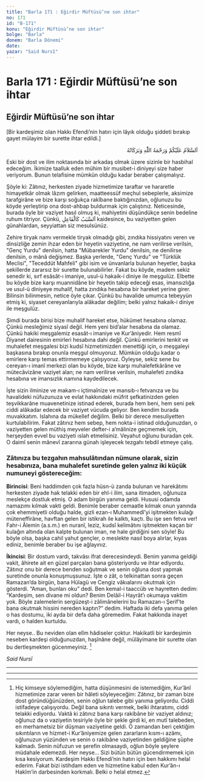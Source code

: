 ```yaml
---
title: "Barla 171 : Eğirdir Müftüsü’ne son ihtar"
no: 171
id: "B-171"
konu: "Eğirdir Müftüsü’ne son ihtar"
bolge: "Barla"
donem: "Barla Dönemi"
date: 
yazar: "Said Nursî"
---
```


# Barla 171 : Eğirdir Müftüsü’ne son ihtar

## Eğirdir Müftüsü’ne son ihtar

<p class="takdim">[Bir kardeşimiz olan Hakkı Efendi’nin hatırı için lâyık olduğu şiddeti bırakıp gayet mülayim bir surette ihtar edildi.]</p>

<p class="arabic" dir="rtl" title="Meal: “Allah’ın selâmı, rahmeti ve bereketleri, üzerinize olsun.”">اَلسَّلاَمُ عَلَيْكُمْ وَرَحْمَةُ اللّٰهِ وَبَرَكَاتُهُ</p>

Eski bir dost ve ilim noktasında bir arkadaş olmak üzere sizinle bir hasbihal edeceğim. İkimize taalluk eden mühim bir musibet-i diniyeyi size haber veriyorum. Bunun telafisine mümkün olduğu kadar beraber çalışmalıyız.

Şöyle ki: Zâtınız, herkesten ziyade hizmetimize taraftar ve hararetle himayetkâr olmak lâzım gelirken, maatteessüf meçhul sebeplerle, aksimize tarafgirâne ve bize karşı soğukça rakîbane baktığınızdan, oğlunuzu bu köyde yerleştirip ona dost-ahbap buldurmak için çalıştınız. Neticesinde, burada öyle bir vaziyet hasıl olmuş ki, mahiyetini düşündükçe senin bedeline ruhum titriyor. Çünkü, <span class="arabic" dir="rtl" title="Meal: “Bir şeye sebep olan, onu işleyen gibidir.”">اَلسَّبَبُ كَالْفَاعِلِ</span> kaidesince, bu vaziyetten gelen günahlardan, seyyiattan siz mesulsünüz.

Zehire tiryak namı vermekle tiryak olmadığı gibi, zındıka hissiyatını veren ve dinsizliğe zemin ihzar eden bir heyetin vaziyetine, ne nam verilirse verilsin, "Genç Yurdu" denilsin, hatta "Mübarekler Yurdu" denilsin, ne denilirse denilsin, o mânâ değişmez. Başka yerlerde, "Genç Yurdu" ve "Türklük Meclisi", "Teceddüt Mahfeli" gibi isim ve ünvanlarla bulunan heyetler, başka şekillerde zararsız bir surette bulunabilirler. Fakat bu köyde, madem sekiz senedir ki, sırf esâsât-ı imaniye, usul-ü hakaik-i diniye ile meşgulüz. Elbette bu köyde bize karşı muannidâne bir heyetin takip edeceği esas, imansızlığa ve usul-ü diniyeye muhalif, hatta zındıka hesabına bir hareket yerine girer. Bilinsin bilinmesin, netice öyle çıkar. Çünkü bu havalide umumca tebeyyün etmiş ki, siyaset cereyanlarıyla alâkadar değilim; belki yalnız hakaik-i diniye ile meşgulüz.

Şimdi burada birisi bize muhalif hareket etse, hükümet hesabına olamaz. Çünkü mesleğimiz siyasî değil. Hem yeni bid’alar hesabına da olamaz. Çünkü hakiki meşgalemiz esasât-ı imaniye ve Kur’âniyedir. Hem resmî Diyanet dairesinin emirleri hesabına dahi değil. Çünkü emirlerini tenkit ve muhalefet meşgalesi bizi kudsî hizmetimizden menettiği için, o meşgaleyi başkasına bırakıp onunla meşgul olmuyoruz. Mümkün olduğu kadar o emirlere karşı temas ettirmemeye çalışıyoruz. Öyleyse, sekiz sene bu cereyan-ı imanî merkezi olan bu köyde, bize karşı muhalefetkârâne ve mütecâvizâne vaziyet alan; ne nam verilirse verilsin, muhalefeti zındıka hesabına ve imansızlık namına kaydedilecek.

İşte sizin ilminize ve makam-ı içtimaînize ve mansıb-ı fetvanıza ve bu havalideki nüfuzunuza ve evlat hakkındaki müfrit şefkatinizden gelen teşvikkarâne muavenetinize istinad ederek, burada hem beni, hem seni pek ciddi alâkadar edecek bir vaziyet vücuda geliyor. Ben kendim burada muvakkatım. Islahına da mükellef değilim. Belki bir derece mesuliyetten kurtulabilirim. Fakat zâtınız hem sebep, hem nokta-i istinad olduğunuzdan, o vaziyetten gelen müthiş meyveler defter-i a’mâlinize geçmemek için, herşeyden evvel bu vaziyeti ıslah etmelisiniz. Veyahut oğlunu buradan çek. O daimî senin mânevî zararına günah işleyecek tezgahı tebdil etmeye çalış.

### Zâtınıza bu tezgahın mahsulâtından nümune olarak, sizin hesabınıza, bana muhalefet suretinde gelen yalnız iki küçük numuneyi göstereceğim:

**Birincisi**: Beni haddimden çok fazla hüsn-ü zanda bulunan ve harekâtımı herkesten ziyade hak telakki eden bir ehl-i ilim, sana itimaden, oğlunuza meslekçe dostluk etmiş. O adam birgün yanıma geldi. Hususi odamda namazımı kılmak vakti geldi. Benimle beraber cemaatle kılmak onun yanında çok ehemmiyetli olduğu halde, gizli ezan-ı Muhammedî’yi işitmekten kulağı müteneffirâne, havftan gelen bir istikrah ile kalktı, kaçtı. Bu işe sen fetva ver! Fahr-i Âlemin (a.s.m.) en nuranî, leziz, kudsî kelimâtını işitmekten kaçan bir kulağın altında olan kalpte bulunan iman, ne hale girdiğini sen söyle! Bu böyle olsa, başka cahil yahut gençler, o meslekte nasıl boya alırlar, kıyas ediniz, benimle beraber bu işe ağlayınız.

**İkincisi**: Bir dostum vardı, takvâsı ifrat derecesindeydi. Benim yanıma geldiği vakit, âhirete ait en güzel parçaları bana gösteriyordu ve ihtar ediyordu. Zâtınız onu bir derece benden soğutmak ve senin oğluna dost yapmak suretinde onunla konuşmuşsunuz. İşte o zât, o telkinattan sonra geçen Ramazan’da birgün, bana Hülagü ve Cengiz vâkıalarını okutmak için gösterdi. “Aman, bunları oku” dedi. Ben kemal-i taaccüb ve hayretten dedim: “Kardeşim, sen divane mi oldun? Benim Delâil-i Hayrât’ı okumaya vaktim yok. Böyle zalemelerin sergüzeşt-i zâlimânelerini bu Ramazan-ı Şerif’te bana okutmak hissini nereden kaptın?” dedim. Haftada iki defa yanıma gelen o has dostumu, iki ayda bir defa daha göremedim. Fakat hakkında inayet vardı, o halden kurtuldu.

Her neyse.. Bu neviden olan elîm hâdiseler çoktur. Hakikatli bir kardeşimin neseben kardeşi olduğunuzdan, haşînâne değil, mülâyimane bir surette olan bu dertleşmekten gücenmeyiniz. [^1]

*Said Nursî*

***

***
[^1]: Hiç kimseye söylemediğim, hatta düşünmesini de istemediğim, Kur’ânî hizmetimize zarar veren bir hâleti söyleyeceğim: Zâtınız, bir zaman bize dost göründüğünüzden, senin oğlun talebe gibi yanıma geliyordu. Ciddi istifadeye çalışıyordu. Değil bana sıkıntı vermek, belki ihtaratımı, ciddi telakki ediyordu. Vaktâ ki zâtınız bana karşı rakibâne bir vaziyet aldınız; oğlunuz da o vaziyetin tesiriyle öyle bir şekle girdi ki, en mutî talebeden, en merhametsiz bir düşman vaziyetine geldi. O zamandan beri çektiğim sıkıntıların ve hizmet-i Kur’âniyemize gelen zararların kısm-ı azâmı, oğlunuzun yüzünden ve senin o rakibâne vaziyetinden geldiğine şüphe kalmadı. Senin nüfuzun ve şerefin olmasaydı, oğlun böyle şeylere müdahale edemezdi. Her neyse... Sizi bütün bütün gücendirmemek için kısa kesiyorum. Kardeşim Hakkı Efendi’nin hatırı için ben hakkımı helal ederim. Fakat bizi istihdam eden ve hizmetine kabul eden Kur’ân-ı Hakîm’in darbesinden korkmalı. Belki o helal etmez.
